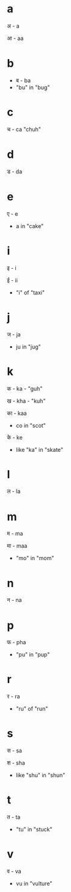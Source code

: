 # a

अ - a

आ - aa

# b

- ब - ba
- "bu" in "bug"

# c

च - ca "chuh"

# d

ड - da

# e

ए - e
- a in "cake"

# i

इ - i

ई - ii
- "i" of "taxi"

# j

ज - ja
- ju in "jug"

# k

क - ka - "guh"

ख - kha - "kuh"

का - kaa
- co in "scot"

के - ke
- like "ka" in "skate"

# l

ल - la

# m

म - ma

मा - maa
- "mo" in "mom"

# n

न - na

# p

फ - pha
- "pu" in "pup"

# r

र - ra
- "ru" of "run"

# s

स - sa

श - sha
- like "shu" in "shun"

# t

त - ta
- "tu" in "stuck"

# v

व - va
- vu in "vulture"